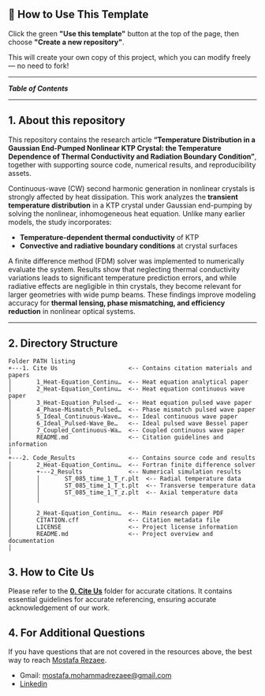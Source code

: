 ## 🧰 How to Use This Template    

Click the green **"Use this template"** button at the top of the page, then choose **"Create a new repository"**.   

This will create your own copy of this project, which you can modify freely — no need to fork!   

---

***Table of Contents***


---    

## 1. About this repository

This repository contains the research article **“Temperature Distribution in a Gaussian End-Pumped Nonlinear KTP Crystal: the Temperature Dependence of Thermal Conductivity and Radiation Boundary Condition”**, together with supporting source code, numerical results, and reproducibility assets.  


Continuous-wave (CW) second harmonic generation in nonlinear crystals is strongly affected by heat dissipation. This work analyzes the **transient temperature distribution** in a KTP crystal under Gaussian end-pumping by solving the nonlinear, inhomogeneous heat equation. Unlike many earlier models, the study incorporates:  

- **Temperature-dependent thermal conductivity** of KTP  
- **Convective and radiative boundary conditions** at crystal surfaces  

A finite difference method (FDM) solver was implemented to numerically evaluate the system. Results show that neglecting thermal conductivity variations leads to significant temperature prediction errors, and while radiative effects are negligible in thin crystals, they become relevant for larger geometries with wide pump beams. These findings improve modeling accuracy for **thermal lensing, phase mismatching, and efficiency reduction** in nonlinear optical systems.  

---



## 2. Directory Structure

```
Folder PATH listing
+---1. Cite Us                    <-- Contains citation materials and papers
│       1_Heat-Equation_Continu…  <-- Heat equation analytical paper
│       2_Heat-Equation_Continu…  <-- Heat equation continuous wave paper
│       3_Heat-Equation_Pulsed-…  <-- Heat equation pulsed wave paper
│       4_Phase-Mismatch_Pulsed…  <-- Phase mismatch pulsed wave paper
│       5_Ideal_Continuous-Wave…  <-- Ideal continuous wave paper
│       6_Ideal_Pulsed-Wave_Be…   <-- Ideal pulsed wave Bessel paper
│       7_Coupled_Continuous-Wa…  <-- Coupled continuous wave paper
│       README.md                 <-- Citation guidelines and information
│
+---2. Code_Results               <-- Contains source code and results
│       2_Heat-Equation_Continu…  <-- Fortran finite difference solver
│       +---2_Results             <-- Numerical simulation results
│       │       ST_085_time_1_T_r.plt  <-- Radial temperature data
│       │       ST_085_time_1_T_t.plt  <-- Transverse temperature data
│       │       ST_085_time_1_T_z.plt  <-- Axial temperature data
│       │
│
│       2_Heat-Equation_Continu…  <-- Main research paper PDF
│       CITATION.cff              <-- Citation metadata file
│       LICENSE                   <-- Project license information
│       README.md                 <-- Project overview and documentation
│

```

## 3. How to Cite Us
Please refer to the [**0. Cite Us**](https://github.com/Mostafa-M-Rezaee/SHG__Second_Harmonic_Generation/tree/main/0.%20Cite%20Us) folder for accurate citations. It contains essential guidelines for accurate referencing, ensuring accurate acknowledgement of our work.


## 4. For Additional Questions
If you have questions that are not covered in the resources above, the best way to reach [Mostafa Rezaee](https://www.linkedin.com/in/mostafa-rezaee/).    
- Gmail: mostafa.mohammadrezaee@gmail.com       
- [Linkedin](https://www.linkedin.com/in/mostafa-rezaee/)        
